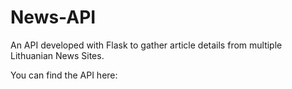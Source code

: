 # News-API

An API developed with Flask to gather article details from multiple Lithuanian News Sites.

You can find the API here:


